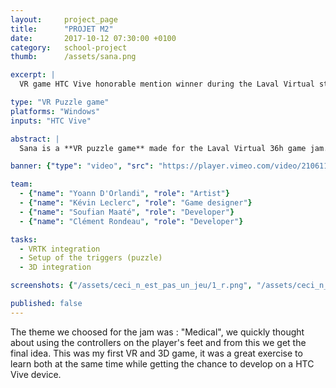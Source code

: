 ```yaml
---
layout: 	project_page
title:  	"PROJET M2"
date:   	2017-10-12 07:30:00 +0100
category: 	school-project
thumb: 		/assets/sana.png

excerpt: |
  VR game HTC Vive honorable mention winner during the Laval Virtual students game jam.

type: "VR Puzzle game"
platforms: "Windows"
inputs: "HTC Vive"

abstract: |
  Sana is a **VR puzzle game** made for the Laval Virtual 36h game jam. The HTC controllers are placed on the player's feet, and he must accomplish balance re-education exercices to end the level. 

banner: {"type": "video", "src": "https://player.vimeo.com/video/210611376"}

team:
  - {"name": "Yoann D'Orlandi", "role": "Artist"}
  - {"name": "Kévin Leclerc", "role": "Game designer"}
  - {"name": "Soufian Maaté", "role": "Developer"}
  - {"name": "Clément Rondeau", "role": "Developer"}

tasks:
  - VRTK integration
  - Setup of the triggers (puzzle)
  - 3D integration

screenshots: {"/assets/ceci_n_est_pas_un_jeu/1_r.png", "/assets/ceci_n_est_pas_un_jeu/2_r.png", "/assets/ceci_n_est_pas_un_jeu/4_r.png"}

published: false
---
```

The theme we choosed for the jam was : "Medical", we quickly thought about using the controllers on the player's feet and from this we get the final idea. This was my first VR and 3D game, it was a great exercise to learn both at the same time while getting the chance to develop on a HTC Vive device.